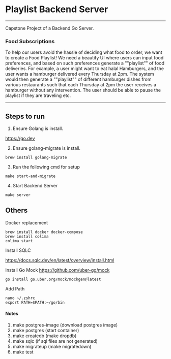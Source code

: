 # Playlist Backend Server
-------------------------
Capstone Project of a Backend Go Server.


### Food Subscriptions
To help our users avoid the hassle of deciding what food to order, we want to create a Food Playlist!
We need a beautify UI where users can input food preferences, and based on such preferences generate a ""playlist"" of food deliveries.
For example, a user might want to eat halal Hamburgers, and the user wants a hamburger delivered every Thursday at 2pm.
The system would then generate a ""playlist"" of different hamburger dishes from various restaurants such that each Thursday at 2pm the user receives a hamburger without any intervention.
The user should be able to pause the playlist if they are traveling etc.

-------------------------
## Steps to run

1. Ensure Golang is install.

https://go.dev

2.  Ensure golang-migrate is install.

```
brew install golang-migrate
```

3. Run the following cmd for setup

```
make start-and-migrate
```

4. Start Backend Server

```
make server
```

## Others

Docker replacement
```
brew install docker docker-compose
brew install colima
colima start
```

Install SQLC

https://docs.sqlc.dev/en/latest/overview/install.html

Install Go Mock
https://github.com/uber-go/mock

```
go install go.uber.org/mock/mockgen@latest
```

Add Path

```
nano ~/.zshrc
export PATH=$PATH:~/go/bin
```


#### Notes
1. make postgres-image (download postgres image)
2. make postgres (start container)
3. make createdb (make dropdb)
4. make sqlc (if sql files are not generated)
5. make migrateup (make migratedown)
6. make test